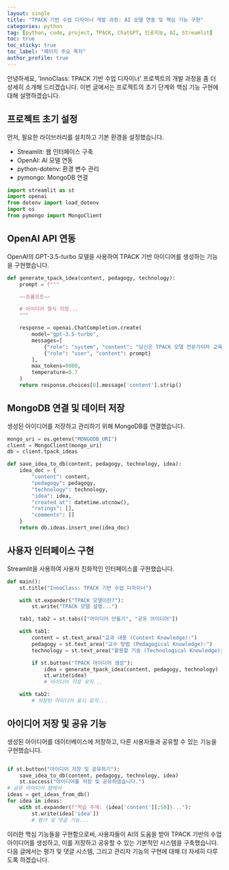 ```yaml
---
layout: single
title: "TPACK 기반 수업 디자이너 개발 과정: AI 모델 연동 및 핵심 기능 구현"
categories: python
tag: [python, code, project, TPACK, ChatGPT, 인공지능, AI, Streamlit]
toc: true
toc_sticky: true
toc_label: "페이지 주요 목차"
author_profile: true
---
```


안녕하세요, 'InnoClass: TPACK 기반 수업 디자이너' 프로젝트의 개발 과정을 좀 더 상세히 소개해 드리겠습니다. 이번 글에서는 프로젝트의 초기 단계와 핵심 기능 구현에 대해 설명하겠습니다.

## 프로젝트 초기 설정

먼저, 필요한 라이브러리를 설치하고 기본 환경을 설정했습니다.

- Streamlit: 웹 인터페이스 구축
- OpenAI: AI 모델 연동
- python-dotenv: 환경 변수 관리
- pymongo: MongoDB 연결

```python
import streamlit as st
import openai
from dotenv import load_dotenv
import os
from pymongo import MongoClient
```

## OpenAI API 연동

OpenAI의 GPT-3.5-turbo 모델을 사용하여 TPACK 기반 아이디어를 생성하는 기능을 구현했습니다.

```python
def generate_tpack_idea(content, pedagogy, technology):
    prompt = f"""

    ~~프롬프트~~

    # 아이디어 형식 지정...
    """

    response = openai.ChatCompletion.create(
        model="gpt-3.5-turbo",
        messages=[
            {"role": "system", "content": "당신은 TPACK 모델 전문가이자 교육 컨설턴트입니다."},
            {"role": "user", "content": prompt}
        ],
        max_tokens=0000,
        temperature=0.7
    )
    return response.choices[0].message['content'].strip()
```

## MongoDB 연결 및 데이터 저장

생성된 아이디어를 저장하고 관리하기 위해 MongoDB를 연결했습니다.

```python
mongo_uri = os.getenv("MONGODB_URI")
client = MongoClient(mongo_uri)
db = client.tpack_ideas

def save_idea_to_db(content, pedagogy, technology, idea):
    idea_doc = {
        "content": content,
        "pedagogy": pedagogy,
        "technology": technology,
        "idea": idea,
        "created_at": datetime.utcnow(),
        "ratings": [],
        "comments": []
    }
    return db.ideas.insert_one(idea_doc)
```

## 사용자 인터페이스 구현

Streamlit을 사용하여 사용자 친화적인 인터페이스를 구현했습니다.

```python
def main():
    st.title("InnoClass: TPACK 기반 수업 디자이너")

    with st.expander("TPACK 모델이란?"):
        st.write("TPACK 모델 설명...")

    tab1, tab2 = st.tabs(["아이디어 만들기", "공유 아이디어"])

    with tab1:
        content = st.text_area("교과 내용 (Content Knowledge):")
        pedagogy = st.text_area("교수 방법 (Pedagogical Knowledge):")
        technology = st.text_area("활용할 기술 (Technological Knowledge):")

        if st.button("TPACK 아이디어 생성"):
            idea = generate_tpack_idea(content, pedagogy, technology)
            st.write(idea)
            # 아이디어 저장 로직...

    with tab2:
        # 저장된 아이디어 표시 로직...
```

## 아이디어 저장 및 공유 기능

생성된 아이디어를 데이터베이스에 저장하고, 다른 사용자들과 공유할 수 있는 기능을 구현했습니다.

```python

if st.button("아이디어 저장 및 공유하기"):
    save_idea_to_db(content, pedagogy, technology, idea)
    st.success("아이디어를 저장 및 공유하였습니다.")
# 공유 아이디어 탭에서
ideas = get_ideas_from_db()
for idea in ideas:
    with st.expander(f"학습 주제: {idea['content'][:50]}..."):
        st.write(idea['idea'])
        # 평가 및 댓글 기능...
```

이러한 핵심 기능들을 구현함으로써, 사용자들이 AI의 도움을 받아 TPACK 기반의 수업 아이디어를 생성하고, 이를 저장하고 공유할 수 있는 기본적인 시스템을 구축했습니다.
다음 글에서는 평가 및 댓글 시스템, 그리고 관리자 기능의 구현에 대해 더 자세히 다루도록 하겠습니다.
